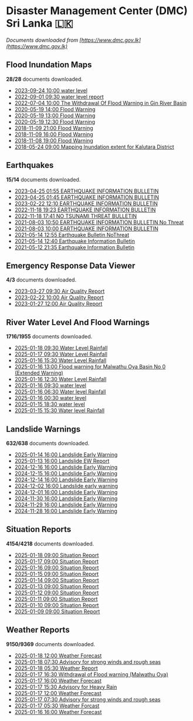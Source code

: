 # Disaster Management Center (DMC) Sri Lanka :sri_lanka:

*Documents downloaded from [https://www.dmc.gov.lk](https://www.dmc.gov.lk)*

## Flood Inundation Maps

**28/28** documents downloaded.

* [2023-09-24 10:00 water level](data/flood-inundation-maps/20230924.1000.water-level.pdf)
* [2022-09-01 09:30 water level report](data/flood-inundation-maps/20220901.0930.water-level-report.pdf)
* [2022-07-04 10:00 The Withdrawal Of Flood Warning in Gin River Basin](data/flood-inundation-maps/20220704.1000.the-withdrawal-of-flood-warning-in-gin-river-basin.pdf)
* [2020-05-19 14:00 Flood Warning](data/flood-inundation-maps/20200519.1400.flood-warning.pdf)
* [2020-05-19 13:00 Flood Warning](data/flood-inundation-maps/20200519.1300.flood-warning.pdf)
* [2020-05-19 12:30 Flood Warning](data/flood-inundation-maps/20200519.1230.flood-warning.pdf)
* [2018-11-09 21:00 Flood Warning](data/flood-inundation-maps/20181109.2100.flood-warning.PDF)
* [2018-11-09 16:00 Flood Warning](data/flood-inundation-maps/20181109.1600.flood-warning.PDF)
* [2018-11-08 19:00 Flood Warning](data/flood-inundation-maps/20181108.1900.flood-warning.PDF)
* [2018-05-24 09:00 Mapping Inundation extent for Kalutara District](data/flood-inundation-maps/20180524.0900.mapping-inundation-extent-for-kalutara-district.pdf)

## Earthquakes

**15/14** documents downloaded.

* [2023-04-25 01:55 EARTHQUAKE INFORMATION BULLETIN](data/earthquakes/20230425.0155.earthquake-information-bulletin.pdf)
* [2023-04-25 01:45 EARTHQUAKE INFORMATION BULLETIN](data/earthquakes/20230425.0145.earthquake-information-bulletin.pdf)
* [2023-02-22 12:10 EARTHQUAKE INFORMATION BULLETIN](data/earthquakes/20230222.1210.earthquake-information-bulletin.pdf)
* [2022-11-18 19:23 EARTHQUAKE INFORMATION BULLETIN](data/earthquakes/20221118.1923.earthquake-information-bulletin.pdf)
* [2022-11-18 17:41 NO TSUNAMI THREAT BULLETIN](data/earthquakes/20221118.1741.no-tsunami-threat-bulletin.pdf)
* [2021-08-03 10:50 EARTHQUAKE INFORMATION BULLETIN No Threat](data/earthquakes/20210803.1050.earthquake-information-bulletin-no-threat.pdf)
* [2021-08-03 10:00 EARTHQUAKE INFORMATION BULLETIN](data/earthquakes/20210803.1000.earthquake-information-bulletin.pdf)
* [2021-05-14 12:55 Earthquake Bulletin NoThreat](data/earthquakes/20210514.1255.earthquake-bulletin-nothreat.pdf)
* [2021-05-14 12:40 Earthquake Information Bulletin](data/earthquakes/20210514.1240.earthquake-information-bulletin.pdf)
* [2021-05-12 21:35 Earthquake Information Bulletin](data/earthquakes/20210512.2135.earthquake-information-bulletin.pdf)

## Emergency Response Data Viewer

**4/3** documents downloaded.

* [2023-03-27 09:30 Air Quality Report](data/emergency-response-data-viewer/20230327.0930.air-quality-report.pdf)
* [2023-02-22 10:00 Air Quality Report](data/emergency-response-data-viewer/20230222.1000.air-quality-report.pdf)
* [2023-01-27 12:00 Air Quality Report](data/emergency-response-data-viewer/20230127.1200.air-quality-report.pdf)

## River Water Level And Flood Warnings

**1716/1955** documents downloaded.

* [2025-01-18 09:30 Water Level  Rainfall](data/river-water-level-and-flood-warnings/20250118.0930.water-level-rainfall.jpg)
* [2025-01-17 09:30 Water Level  Rainfall](data/river-water-level-and-flood-warnings/20250117.0930.water-level-rainfall.jpg)
* [2025-01-16 15:30 Water Level  Rainfall](data/river-water-level-and-flood-warnings/20250116.1530.water-level-rainfall.jpg)
* [2025-01-16 13:00 Flood warning for Malwathu Oya Basin  No 0  (Extended Warning)](data/river-water-level-and-flood-warnings/20250116.1300.flood-warning-for-malwathu-oya-basin-no-0-extended-warning.pdf)
* [2025-01-16 12:30 Water Level  Rainfall](data/river-water-level-and-flood-warnings/20250116.1230.water-level-rainfall.jpg)
* [2025-01-16 09:30 water level](data/river-water-level-and-flood-warnings/20250116.0930.water-level.jpg)
* [2025-01-16 06:30 Water level  Rainfall](data/river-water-level-and-flood-warnings/20250116.0630.water-level-rainfall.jpg)
* [2025-01-16 00:30 water level](data/river-water-level-and-flood-warnings/20250116.0030.water-level.jpg)
* [2025-01-15 18:30 water level](data/river-water-level-and-flood-warnings/20250115.1830.water-level.png)
* [2025-01-15 15:30 Water level  Rainfall](data/river-water-level-and-flood-warnings/20250115.1530.water-level-rainfall.jpg)

## Landslide Warnings

**632/638** documents downloaded.

* [2025-01-14 16:00 Landslide Early Warning](data/landslide-warnings/20250114.1600.landslide-early-warning.pdf)
* [2025-01-13 16:00 Landslide EW Report](data/landslide-warnings/20250113.1600.landslide-ew-report.pdf)
* [2024-12-16 16:00 Landslide Early Warning](data/landslide-warnings/20241216.1600.landslide-early-warning.pdf)
* [2024-12-15 16:00 Landslide Early Warning](data/landslide-warnings/20241215.1600.landslide-early-warning.pdf)
* [2024-12-14 16:00 Landslide Early Warning](data/landslide-warnings/20241214.1600.landslide-early-warning.pdf)
* [2024-12-02 16:00 Landslide early warning](data/landslide-warnings/20241202.1600.landslide-early-warning.pdf)
* [2024-12-01 16:00 Landslide Early Warning](data/landslide-warnings/20241201.1600.landslide-early-warning.pdf)
* [2024-11-30 16:00 Landslide Early Warning](data/landslide-warnings/20241130.1600.landslide-early-warning.pdf)
* [2024-11-29 16:00 Landslide Early Warning](data/landslide-warnings/20241129.1600.landslide-early-warning.pdf)
* [2024-11-28 16:00 Landslide Early Warning](data/landslide-warnings/20241128.1600.landslide-early-warning.pdf)

## Situation Reports

**4154/4218** documents downloaded.

* [2025-01-18 09:00 Situation Report](data/situation-reports/20250118.0900.situation-report.pdf)
* [2025-01-17 09:00 Situation Report](data/situation-reports/20250117.0900.situation-report.pdf)
* [2025-01-16 09:00 Situation Report](data/situation-reports/20250116.0900.situation-report.pdf)
* [2025-01-15 09:00 Situation Report](data/situation-reports/20250115.0900.situation-report.pdf)
* [2025-01-14 09:00 Situation Report](data/situation-reports/20250114.0900.situation-report.pdf)
* [2025-01-13 09:00 Situation Report](data/situation-reports/20250113.0900.situation-report.pdf)
* [2025-01-12 09:00 Situation Report](data/situation-reports/20250112.0900.situation-report.pdf)
* [2025-01-11 09:00 Situation Report](data/situation-reports/20250111.0900.situation-report.pdf)
* [2025-01-10 09:00 Situation Report](data/situation-reports/20250110.0900.situation-report.pdf)
* [2025-01-09 09:00 Situation Report](data/situation-reports/20250109.0900.situation-report.pdf)

## Weather Reports

**9150/9369** documents downloaded.

* [2025-01-18 12:00 Weather Forecast](data/weather-reports/20250118.1200.weather-forecast.pdf)
* [2025-01-18 07:30 Advisory for strong winds and rough seas](data/weather-reports/20250118.0730.advisory-for-strong-winds-and-rough-seas.pdf)
* [2025-01-18 05:30 Weather Report](data/weather-reports/20250118.0530.weather-report.pdf)
* [2025-01-17 16:30 Withdrawal of Flood warning (Malwathu Oya)](data/weather-reports/20250117.1630.withdrawal-of-flood-warning-malwathu-oya.pdf)
* [2025-01-17 16:00 Weather Forecast](data/weather-reports/20250117.1600.weather-forecast.pdf)
* [2025-01-17 15:30 Advisory for Heavy Rain](data/weather-reports/20250117.1530.advisory-for-heavy-rain.pdf)
* [2025-01-17 12:00 Weather Forecast](data/weather-reports/20250117.1200.weather-forecast.pdf)
* [2025-01-17 07:30 Advisory for strong winds and rough seas](data/weather-reports/20250117.0730.advisory-for-strong-winds-and-rough-seas.pdf)
* [2025-01-17 05:30 Weather Forcast](data/weather-reports/20250117.0530.weather-forcast.pdf)
* [2025-01-16 16:00 Weather Forecast](data/weather-reports/20250116.1600.weather-forecast.pdf)
